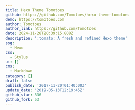 ```yaml
---
title: Hexo Theme Tomotoes
github: https://github.com/Tomotoes/hexo-theme-tomotoes
demo: https://tomotoes.com
author: Tomotoes
author_link: https://github.com/Tomotoes
date: 2024-11-28T20:39:15.808Z
description: ':tomato: A fresh and refined Hexo theme'
ssg:
  - Hexo
css:
  - Stylus
ui: []
cms:
  - Markdown
category: []
draft: false
publish_date: '2017-11-20T01:40:00Z'
update_date: '2019-05-13T12:19:45Z'
github_star: 336
github_fork: 53
---
```

